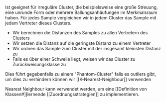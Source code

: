 Ist geeignet für irreguläre Cluster, die beispielsweise eine große Streuung, eine unrunde Form oder mehrere Ballungsanhäufungen im Merkmalsraum haben.
Für jedes Sample vergleichen wir in jedem Cluster das Sample mit jedem Vertreter dieses Clusters.

- Wir berechnen die Distanzen des Samples zu allen Vertretern des Clusters
- Wir setzen die Distanz auf die geringste Distanz zu einem Vertreter
- Wir ordnen das Sample zum Cluster mit der insgesamt kleinsten Distanz zu
- Falls es über einer Schwelle liegt, weisen wir das Cluster zu Zurückweisungsklasse zu

Dies führt gegebenfalls zu einem "Phantom-Cluster" falls es outliers gibt, um dies zu verhindern können wir [[K-Nearest-Neighbour]] verwenden

Nearest Neighbour kann verwendet werden, um eine [[Definition von Klassen#]]lernende [[Zuordnungsstrategien]] zu implementieren.